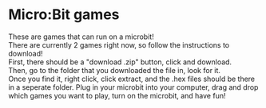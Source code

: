 # Micro:Bit games
These are games that can run on a microbit!   
There are currently 2 games right now, so follow the instructions to download!  
First, there should be a "download .zip" button, click and download.  
Then, go to the folder that you downloaded the file in, look for it.  
Once you find it, right click, click extract, and the .hex files should be there in a seperate folder.
Plug in your microbit into your computer, drag and drop which games you want to play, turn on the microbit, and have fun!

